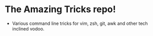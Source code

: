 # The Amazing Tricks repo!

* Various command line tricks for vim, zsh, git, awk and other tech inclined vodoo.

